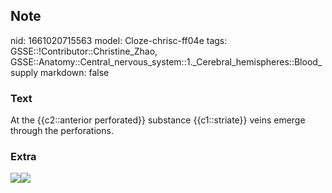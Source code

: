 ## Note
nid: 1661020715563
model: Cloze-chrisc-ff04e
tags: GSSE::!Contributor::Christine_Zhao, GSSE::Anatomy::Central_nervous_system::1._Cerebral_hemispheres::Blood_supply
markdown: false

### Text
<div>
  <div>
    <div>
      At the {{c2::anterior perforated}} substance {{c1::striate}}
      veins emerge through the perforations.
    </div>
  </div>
</div>

### Extra
<img src=
"paste-a41316601a245502d4b567aa400f671a2d6e85cb.jpg"><img src= 
"paste-b2c616bd6e7930550fff6a924a5203bc87a0c052.jpg">
